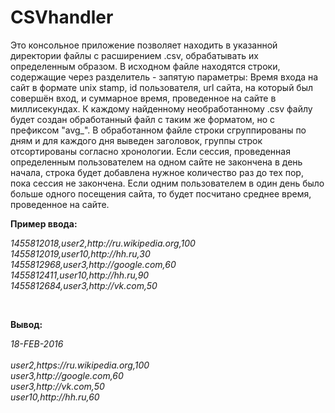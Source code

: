 # CSVhandler
Это консольное приложение позволяет находить в указанной директории файлы с расширением .csv, обрабатывать их определенным образом.
В исходном файле находятся строки, содержащие через разделитель - запятую параметры: Время входа на сайт в формате unix stamp, 
id пользователя, url сайта, на который был совершён вход, и суммарное время, проведенное на сайте в миллисекундах.
К каждому найденному необработанному .csv файлу будет создан обработанный файл с таким же форматом, но с префиксом "avg_".
В обработанном файле строки сгруппированы по дням и для каждого дня выведен заголовок, группы строк отсортированы согласно хронологии.
Если сессия, проведенная определенным пользователем на одном сайте не закончена в день начала, строка будет добавлена нужное
количество раз до тех пор, пока сессия не закончена.
Если одним пользователем в один день было больше одного посещения сайта, то будет посчитано среднее время, проведенное на сайте.

<b>Пример ввода:</b>
<p><i>1455812018,user2,http://ru.wikipedia.org,100 <br>
1455812019,user10,http://hh.ru,30 <br>
1455812968,user3,http://google.com,60 <br>
1455812411,user10,http://hh.ru,90 <br>
1455812684,user3,http://vk.com,50</i></p> <br>

<b>Вывод:</b><br>
<p><i>18-FEB-2016 <br><br>
user2,https://ru.wikipedia.org,100 <br>
user3,http://google.com,60 <br>
user3,http://vk.com,50 <br>
user10,http://hh.ru,60</i></p>

